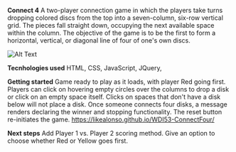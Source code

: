 **Connect 4**
 A two-player connection game in which the players take turns dropping colored discs from the top into a seven-column, six-row vertical grid. The pieces fall straight down, occupying the next available space within the column. The objective of the game is to be the first to form a horizontal, vertical, or diagonal line of four of one's own discs.

![Alt Text](https://i.imgur.com/aAKqvD7.png)

**Tecnhologies used**
HTML, CSS, JavaScript, JQuery,

**Getting started**
Game ready to play as it loads, with player Red going first. Players can click on hovering empty circles over the columns to drop a disk or click on an empty space itself. Clicks on spaces that don't have a disk below will not place a disk.
Once someone connects four disks, a message renders declaring the winner and stopping functionality. The reset button re-initiates the game.
https://likealonso.github.io/WDI53-ConnectFour/

**Next steps**
Add Player 1 vs. Player 2 scoring method. Give an option to choose whether Red or Yellow goes first.